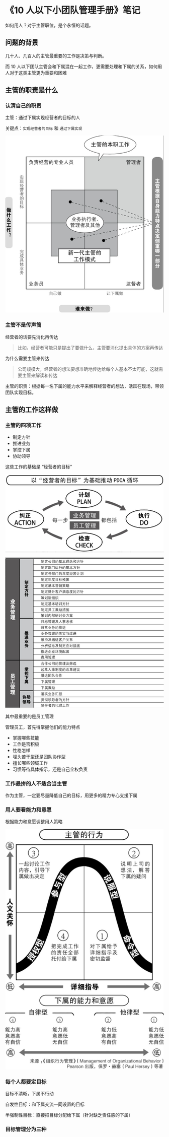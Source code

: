 # 《10 人以下小团队管理手册》笔记

如何用人？对于主管职位，是个永恒的话题。

## 问题的背景

几十人、几百人的主管最重要的工作是决策与判断。

而 10 人以下团队主管会和下属混在一起工作，更需要处理和下属的关系，如何用人对于这类主管更为重要和困难

## 主管的职责是什么

### 认清自己的职责

主管：通过下属实现经营者的目标的人

关键点：`实现经营者的目标` 和 `通过下属实现`

![](../images/who-to-do.png ":size=50%")

### 主管不是传声筒

经营者的话要先消化再传达

> 比如，经营者可能只是提出了要做什么，主管要消化提出具体的方案再传达

为什么需要主管来传达

> 公司规模大，经营者的想法要想准确地传达给每个人基本不太可能，这就需要主管来解读和传达

主管的职责：根据每一名下属的能力水平来解释经营者的想法，活跃在现场，带领团队实现目标。

## 主管的工作这样做

### 主管的四项工作

- 制定方针
- 推进业务
- 掌控下属
- 协助领导

这些工作的基础是 “经营者的目标”

![](../images/pdca.png ":size=50%")

![](../images/four-work.png ":size=50%")

其中最重要的是员工管理

管理员工，首先得掌握他们的能力特点

- 掌握哪些技能
- 工作是否积极
- 性格怎样
- 埋头苦干型还是团队协作型
- 擅长哪些领域工作
- 习惯等待具体指示，还是自己全权负责

### 工作最拼的人不适合当主管

作为主管，一定要尽量降低自己的目标，用更多的精力专心支援下属

### 用人要看能力和意愿

根据能力和意愿调整用人策略

![](../images/how-to-use-man.png)

### 每个人都要定目标

目标不清晰，下属不行动

自发性目标：和下属交流一同设置的目标

半强制性目标：直接把目标分配给下属（针对缺乏责任感的下属）

### 目标管理分为三种


